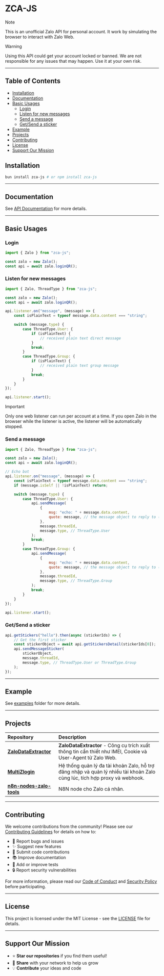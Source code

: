 # ZCA-JS

> [!NOTE]
> This is an unofficial Zalo API for personal account. It work by simulating the browser to interact with Zalo Web.

> [!WARNING]
> Using this API could get your account locked or banned. We are not responsible for any issues that may happen. Use it at your own risk.

---

## Table of Contents

-   [Installation](#installation)
-   [Documentation](#documentation)
-   [Basic Usages](#basic-usages)
    -   [Login](#login)
    -   [Listen for new messages](#listen-for-new-messages)
    -   [Send a message](#send-a-message)
    -   [Get/Send a sticker](#getsend-a-sticker)
-   [Example](#example)
-   [Projects](#projects)
-   [Contributing](#contributing)
-   [License](#license)
-   [Support Our Mission](#support-our-mission)

## Installation

```bash
bun install zca-js # or npm install zca-js
```

---

## Documentation

See [API Documentation](https://tdung.gitbook.io/zca-js) for more details.

---

## Basic Usages

### Login

```javascript
import { Zalo } from "zca-js";

const zalo = new Zalo();
const api = await zalo.loginQR();
```

### Listen for new messages

```javascript
import { Zalo, ThreadType } from "zca-js";

const zalo = new Zalo();
const api = await zalo.loginQR();

api.listener.on("message", (message) => {
    const isPlainText = typeof message.data.content === "string";

    switch (message.type) {
        case ThreadType.User: {
            if (isPlainText) {
                // received plain text direct message
            }
            break;
        }
        case ThreadType.Group: {
            if (isPlainText) {
                // received plain text group message
            }
            break;
        }
    }
});

api.listener.start();
```

> [!IMPORTANT]
> Only one web listener can run per account at a time. If you open Zalo in the browser while the listener is active, the listener will be automatically stopped.

### Send a message

```javascript
import { Zalo, ThreadType } from "zca-js";

const zalo = new Zalo();
const api = await zalo.loginQR();

// Echo bot
api.listener.on("message", (message) => {
    const isPlainText = typeof message.data.content === "string";
    if (message.isSelf || !isPlainText) return;

    switch (message.type) {
        case ThreadType.User: {
            api.sendMessage(
                {
                    msg: "echo: " + message.data.content,
                    quote: message, // the message object to reply to (optional)
                },
                message.threadId,
                message.type, // ThreadType.User
            );
            break;
        }
        case ThreadType.Group: {
            api.sendMessage(
                {
                    msg: "echo: " + message.data.content,
                    quote: message, // the message object to reply to (optional)
                },
                message.threadId,
                message.type, // ThreadType.Group
            );
            break;
        }
    }
});

api.listener.start();
```

### Get/Send a sticker

```javascript
api.getStickers("hello").then(async (stickerIds) => {
    // Get the first sticker
    const stickerObject = await api.getStickersDetail(stickerIds[0]);
    api.sendMessageSticker(
        stickerObject,
        message.threadId,
        message.type, // ThreadType.User or ThreadType.Group
    );
});
```

---

## Example

See [examples](examples) folder for more details.

---

## Projects

<div align="center">

| Repository | Description |
|    :---    |    :---     |
| [**ZaloDataExtractor**](https://github.com/JustKemForFun/ZaloDataExtractor) | **ZaloDataExtractor** - Công cụ trích xuất thông tin cần thiết như IMEI, Cookie và User-Agent từ Zalo Web. |
| [**MultiZlogin**](https://github.com/ChickenAI/multizlogin) | Hệ thống quản lý đa tài khoản Zalo, hỗ trợ đăng nhập và quản lý nhiều tài khoản Zalo cùng lúc, tích hợp proxy và webhook. |
| [**n8n-nodes-zalo-tools**](https://github.com/ChickenAI/zalo-node) | N8N node cho Zalo cá nhân. |

</div>

---

## Contributing

We welcome contributions from the community! Please see our [Contributing Guidelines](CONTRIBUTING.md) for details on how to:

- 🐛 Report bugs and issues
- ✨ Suggest new features
- 🔧 Submit code contributions
- 📚 Improve documentation
- 🧪 Add or improve tests
- 🔒 Report security vulnerabilities

For more information, please read our [Code of Conduct](CODE_OF_CONDUCT.md) and [Security Policy](SECURITY.md) before participating.

---

## License

This project is licensed under the MIT License - see the [LICENSE](LICENSE) file for details.

---

## **Support Our Mission**

- ⭐ **Star our repositories** if you find them useful!  
- 🔄 **Share** with your network to help us grow  
- 💡 **Contribute** your ideas and code  
